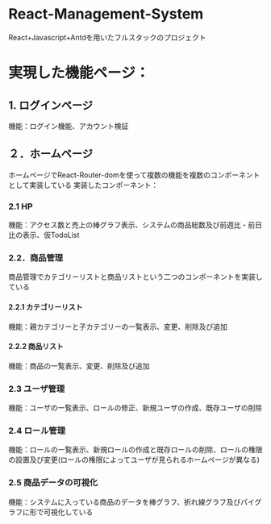 # React-Management-System
React+Javascript+Antdを用いたフルスタックのプロジェクト

# 実現した機能ページ：
## 1. ログインページ
機能：ログイン機能、アカウント検証

## ２．ホームページ
ホームページでReact-Router-domを使って複数の機能を複数のコンポーネントとして実装している
実装したコンポーネント：
### 2.1 HP
機能：アクセス数と売上の棒グラフ表示、システムの商品総数及び前週比・前日比の表示、仮TodoList

### 2.2．商品管理
商品管理でカテゴリーリストと商品リストという二つのコンポーネントを実装している
#### 2.2.1 カテゴリーリスト
機能：親カテゴリーと子カテゴリーの一覧表示、変更、削除及び追加
#### 2.2.2 商品リスト
機能：商品の一覧表示、変更、削除及び追加

### 2.3 ユーザ管理
機能：ユーザの一覧表示、ロールの修正、新規ユーザの作成、既存ユーザの削除

### 2.4 ロール管理
機能：ロールの一覧表示、新規ロールの作成と既存ロールの削除、ロールの権限の設置及び変更(ロールの権限によってユーザが見られるホームページが異なる)

### 2.5 商品データの可視化
機能：システムに入っている商品のデータを棒グラフ、折れ線グラフ及びパイグラフに形で可視化している
